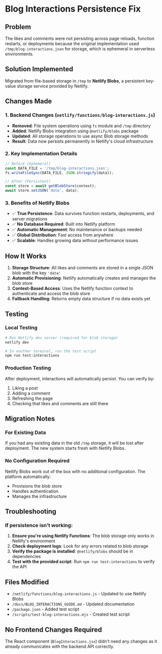 # Blog Interactions Persistence Fix

## Problem
The likes and comments were not persisting across page reloads, function restarts, or deployments because the original implementation used `/tmp/blog-interactions.json` for storage, which is ephemeral in serverless environments.

## Solution Implemented
Migrated from file-based storage in `/tmp` to **Netlify Blobs**, a persistent key-value storage service provided by Netlify.

## Changes Made

### 1. Backend Changes (`netlify/functions/blog-interactions.js`)
- **Removed**: File system operations using `fs` module and `/tmp` directory
- **Added**: Netlify Blobs integration using `@netlify/blobs` package
- **Updated**: All storage operations to use async Blob storage methods
- **Result**: Data now persists permanently in Netlify's cloud infrastructure

### 2. Key Implementation Details
```javascript
// Before (Ephemeral)
const DATA_FILE = '/tmp/blog-interactions.json';
fs.writeFileSync(DATA_FILE, JSON.stringify(data));

// After (Persistent)
const store = await getBlobStore(context);
await store.setJSON('data', data);
```

### 3. Benefits of Netlify Blobs
- ✅ **True Persistence**: Data survives function restarts, deployments, and server migrations
- ✅ **No Database Required**: Built into Netlify platform
- ✅ **Automatic Management**: No maintenance or backups needed
- ✅ **Global Distribution**: Fast access from anywhere
- ✅ **Scalable**: Handles growing data without performance issues

## How It Works

1. **Storage Structure**: All likes and comments are stored in a single JSON blob with the key `'data'`
2. **Automatic Provisioning**: Netlify automatically creates and manages the blob store
3. **Context-Based Access**: Uses the Netlify function context to authenticate and access the blob store
4. **Fallback Handling**: Returns empty data structure if no data exists yet

## Testing

### Local Testing
```bash
# Run Netlify dev server (required for blob storage)
netlify dev

# In another terminal, run the test script
npm run test:interactions
```

### Production Testing
After deployment, interactions will automatically persist. You can verify by:
1. Liking a post
2. Adding a comment
3. Refreshing the page
4. Checking that likes and comments are still there

## Migration Notes

### For Existing Data
If you had any existing data in the old `/tmp` storage, it will be lost after deployment. The new system starts fresh with Netlify Blobs.

### No Configuration Required
Netlify Blobs work out of the box with no additional configuration. The platform automatically:
- Provisions the blob store
- Handles authentication
- Manages the infrastructure

## Troubleshooting

### If persistence isn't working:
1. **Ensure you're using Netlify Functions**: The blob storage only works in Netlify's environment
2. **Check deployment logs**: Look for any errors related to blob storage
3. **Verify the package is installed**: `@netlify/blobs` should be in dependencies
4. **Test with the provided script**: Run `npm run test:interactions` to verify the API

## Files Modified
- `/netlify/functions/blog-interactions.js` - Updated to use Netlify Blobs
- `/docs/BLOG_INTERACTIONS_GUIDE.md` - Updated documentation
- `/package.json` - Added test script
- `/scripts/test-blog-interactions.mjs` - Created test script

## No Frontend Changes Required
The React component (`BlogInteractions.jsx`) didn't need any changes as it already communicates with the backend API correctly.
